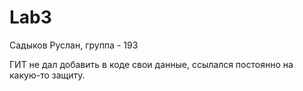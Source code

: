 # Lab3

Садыков Руслан, группа - 193

ГИТ не дал добавить в коде свои данные, ссылался постоянно на какую-то защиту.
